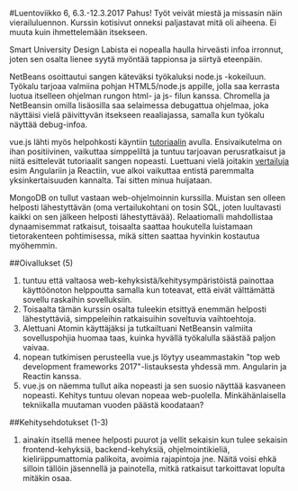 #Luentoviikko 6, 6.3.-12.3.2017
Pahus! Työt veivät miestä ja missasin näin vierailuluennon. Kurssin kotisivut onneksi paljastavat mitä oli aiheena. Ei muuta kuin ihmettelemään itsekseen.

Smart University Design Labista ei nopealla haulla hirveästi infoa irronnut, joten sen osalta lienee syytä myöntää tappionsa ja siirtyä eteenpäin.

NetBeans osoittautui sangen käteväksi työkaluksi node.js -kokeiluun. Työkalu tarjoaa valmiina pohjan HTML5/node.js appille, jolla saa kerrasta luotua itselleen ohjelman rungon html- ja js- filun kanssa. Chromella ja NetBeansin omilla lisäosilla saa selaimessa debugattua ohjelmaa, joka näyttäisi vielä päivittyvän itsekseen reaaliajassa, samalla kun työkalu näyttää debug-infoa.

vue.js lähti myös helpohkosti käyntiin <a href="https://vuejs.org/v2/guide/syntax.html">tutoriaalin</a> avulla. Ensivaikutelma on ihan positiivinen, vaikuttaa simppeliltä ja tuntuu tarjoavan perusratkaisut ja niitä esittelevät tutoriaalit sangen nopeasti. Luettuani vielä joitakin <a href="http://www.valuecoders.com/blog/technology-and-apps/vue-js-comparison-angular-react/">vertailuja</a> esim Angulariin ja Reactiin, vue alkoi vaikuttaa entistä paremmalta yksinkertaisuuden kannalta. Tai sitten minua huijataan.

MongoDB on tullut vastaan web-ohjelmoinnin kurssilla. Muistan sen olleen helposti lähestyttävän (oma vertailukohtani on tosin SQL, joten luultavasti kaikki on sen jälkeen helposti lähestyttävää). Relaatiomalli mahdollistaa dynaamisemmat ratkaisut, toisaalta saattaa houkutella luistamaan tietorakenteen pohtimisessa, mikä sitten saattaa hyvinkin kostautua myöhemmin.

##Oivallukset (5)
1. tuntuu että valtaosa web-kehyksistä/kehitysympäristöistä painottaa käyttöönoton helppoutta samalla kun toteavat, että eivät välttämättä sovellu raskaihin sovelluksiin.
1. Toisaalta tämän kurssin osalta tuleekin etsittyä enemmän helposti lähestyttäviä, simppeleihin ratkaisuihin soveltuvia vaihtoehtoja.
1. Alettuani Atomin käyttäjäksi ja tutkailtuani NetBeansin valmiita sovelluspohjia huomaa taas, kuinka hyvällä työkalulla säästää paljon vaivaa.
1. nopean tutkimisen perusteella vue.js löytyy useammastakin "top web development frameworks 2017"-listauksesta yhdessä mm. Angularin ja Reactin kanssa.
1. vue.js on näemma tullut aika nopeasti ja sen suosio näyttää kasvaneen nopeasti. Kehitys tuntuu olevan nopeaa web-puolella. Minkähänlaisella tekniikalla muutaman vuoden päästä koodataan?

##Kehitysehdotukset (1-3)
1. ainakin itsellä menee helposti puurot ja vellit sekaisin kun tulee sekaisin frontend-kehyksiä, backend-kehyksiä, ohjelmointikieliä, kieliriippumattomia palikoita, avoimia rajapintoja jne. Näitä voisi ehkä silloin tällöin jäsennellä ja painotella, mitkä ratkaisut tarkoittavat lopulta mitäkin osaa.
